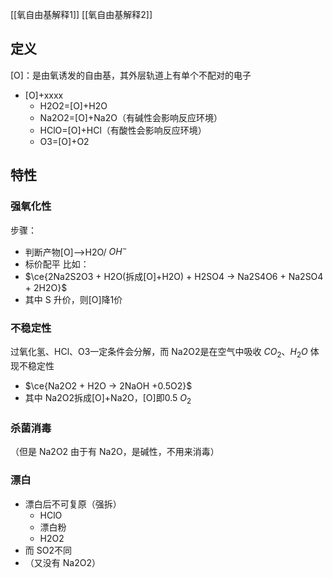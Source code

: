 [[氧自由基解释1]]
[[氧自由基解释2]]
## 定义
[O]：是由氧诱发的自由基，其外层轨道上有单个不配对的电子
- [O]+xxxx
	- H2O2=[O]+H2O
	- Na2O2=[O]+Na2O（有碱性会影响反应环境）
	- HClO=[O]+HCl（有酸性会影响反应环境）
	- O3=[O]+O2
## 特性
### 强氧化性
步骤：
- 判断产物[O]-->H2O/ $OH^{-}$
- 标价配平
比如：
- $\ce{2Na2S2O3 + H2O(拆成[O]+H2O) + H2SO4 -> Na2S4O6 + Na2SO4 + 2H2O}$
- 其中 S 升价，则[O]降1价
### 不稳定性
过氧化氢、HCl、O3一定条件会分解，而 Na2O2是在空气中吸收 $CO_2$、$H_2O$ 体现不稳定性
- $\ce{Na2O2 + H2O -> 2NaOH +0.5O2}$
- 其中 Na2O2拆成[O]+Na2O，[O]即0.5 $O_2$
### 杀菌消毒
（但是 Na2O2 由于有 Na2O，是碱性，不用来消毒）
### 漂白
- 漂白后不可复原（强拆）
	- HClO
	- 漂白粉
	- H2O2
- 而 SO2不同
- （又没有 Na2O2）